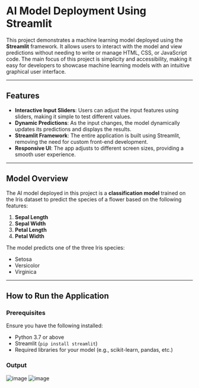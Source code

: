 # AI Model Deployment Using Streamlit

This project demonstrates a machine learning model deployed using the **Streamlit** framework. It allows users to interact with the model and view predictions without needing to write or manage HTML, CSS, or JavaScript code. The main focus of this project is simplicity and accessibility, making it easy for developers to showcase machine learning models with an intuitive graphical user interface.

---

## Features

- **Interactive Input Sliders**: Users can adjust the input features using sliders, making it simple to test different values.
- **Dynamic Predictions**: As the input changes, the model dynamically updates its predictions and displays the results.
- **Streamlit Framework**: The entire application is built using Streamlit, removing the need for custom front-end development.
- **Responsive UI**: The app adjusts to different screen sizes, providing a smooth user experience.

---

## Model Overview

The AI model deployed in this project is a **classification model** trained on the Iris dataset to predict the species of a flower based on the following features:

1. **Sepal Length**
2. **Sepal Width**
3. **Petal Length**
4. **Petal Width**

The model predicts one of the three Iris species:
- Setosa
- Versicolor
- Virginica

---

## How to Run the Application

### Prerequisites

Ensure you have the following installed:
- Python 3.7 or above
- Streamlit (`pip install streamlit`)
- Required libraries for your model (e.g., scikit-learn, pandas, etc.)

### Output
![image](https://github.com/user-attachments/assets/57b06bf9-c8a3-47f7-9dde-47f30d236a17)
![image](https://github.com/user-attachments/assets/fb9cfca0-e97a-484c-86cd-f7c6c37e2ca5)

